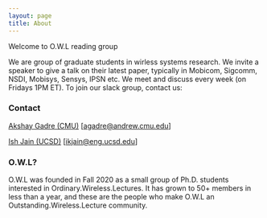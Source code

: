 ```yaml
---
layout: page
title: About
---
```


<p class="message">
  Welcome to O.W.L reading group
</p>

We are group of graduate students in wirless systems research. We invite a speaker to give a talk on their latest paper, typically in Mobicom, Sigcomm, NSDI, Mobisys, Sensys, IPSN etc. We meet and discuss every week (on Fridays 1PM ET). To join our slack group, contact us: 

### Contact
[Akshay Gadre (CMU)](https://www.akshaygadre.com/) [agadre@andrew.cmu.edu]

[Ish Jain (UCSD)](https://ishjain.github.io/) [ikjain@eng.ucsd.edu]

### O.W.L?
O.W.L was founded in Fall 2020 as a small group of Ph.D. students interested in Ordinary.Wireless.Lectures. It has grown to 50+ members in less than a year, and these are the people who make O.W.L an Outstanding.Wireless.Lecture community.


